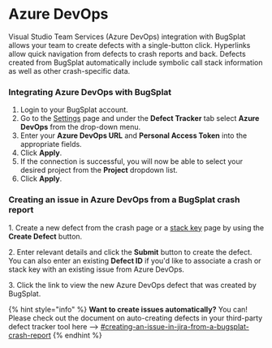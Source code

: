 # Azure DevOps

Visual Studio Team Services (Azure DevOps) integration with BugSplat allows your team to create defects with a single-button click. Hyperlinks allow quick navigation from defects to crash reports and back. Defects created from BugSplat automatically include symbolic call stack information as well as other crash-specific data.

### Integrating Azure DevOps with BugSplat

1. Login to your BugSplat account.
2. Go to the [Settings](https://app.bugsplat.com/v2/settings/database/integrations#defect-trackers) page and under the **Defect Tracker** tab select **Azure DevOps** from the drop-down menu.
3. Enter your **Azure DevOps URL** and **Personal Access Token** into the appropriate fields.
4. Click **Apply**.
5. If the connection is successful, you will now be able to select your desired project from the **Project** dropdown list.
6. Click **Apply**.

### Creating an issue in Azure DevOps from a BugSplat crash report

1\. Create a new defect from the crash page or a [stack key](../../../../education/bugsplat-terminology.md#stack-key) page by using the **Create Defect** button.

2\. Enter relevant details and click the **Submit** button to create the defect. You can also enter an existing **Defect ID** if you'd like to associate a crash or stack key with an existing issue from Azure DevOps.

3\. Click the link to view the new Azure DevOps defect that was created by BugSplat.

{% hint style="info" %}
**Want to create issues automatically?** You can!  Please check out the document on auto-creating defects in your third-party defect tracker tool here --> [#creating-an-issue-in-jira-from-a-bugsplat-crash-report](azure-devops.md#creating-an-issue-in-jira-from-a-bugsplat-crash-report "mention")
{% endhint %}
